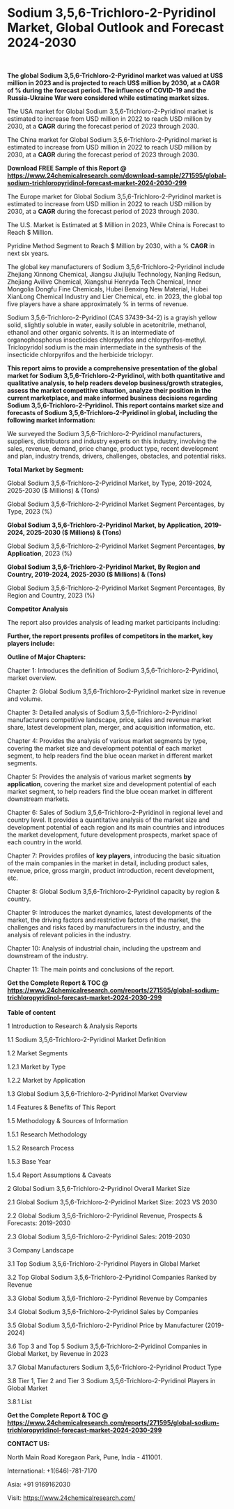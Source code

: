 <h1>Sodium 3,5,6-Trichloro-2-Pyridinol Market, Global Outlook and Forecast 2024-2030</h1><br/><p><strong>The global Sodium 3,5,6-Trichloro-2-Pyridinol market was valued at US$ million in 2023 and is projected to reach US$ million by 2030, at a <strong>CAGR</strong> of % during the forecast period. The influence of COVID-19 and the Russia-Ukraine War were considered while estimating market sizes.</strong></p><p>The USA market for Global Sodium 3,5,6-Trichloro-2-Pyridinol market is estimated to increase from USD million in 2022 to reach USD million by 2030, at a <strong>CAGR</strong> during the forecast period of 2023 through 2030.</p><p>The China market for Global Sodium 3,5,6-Trichloro-2-Pyridinol market is estimated to increase from USD million in 2022 to reach USD million by 2030, at a <strong>CAGR</strong> during the forecast period of 2023 through 2030.</p><div><b>Download FREE Sample of this Report @ <a href="https://www.24chemicalresearch.com/download-sample/271595/global-sodium-trichloropyridinol-forecast-market-2024-2030-299">https://www.24chemicalresearch.com/download-sample/271595/global-sodium-trichloropyridinol-forecast-market-2024-2030-299</a></b></div><p>The Europe market for Global Sodium 3,5,6-Trichloro-2-Pyridinol market is estimated to increase from USD million in 2022 to reach USD million by 2030, at a <strong>CAGR</strong> during the forecast period of 2023 through 2030.</p><p>The U.S. Market is Estimated at $ Million in 2023, While China is Forecast to Reach $ Million.</p><p>Pyridine Method Segment to Reach $ Million by 2030, with a % <strong>CAGR</strong> in next six years.</p><p>The global key manufacturers of Sodium 3,5,6-Trichloro-2-Pyridinol include Zhejiang Xinnong Chemical, Jiangsu Jiujiujiu Technology, Nanjing Redsun, Zhejiang Avilive Chemical, Xiangshui Henryda Tech Chemical, Inner Mongolia Dongfu Fine Chemicals, Hubei Benxing New Material, Hubei XianLong Chemical Industry and Lier Chemical, etc. in 2023, the global top five players have a share approximately % in terms of revenue.</p><p>Sodium 3,5,6-Trichloro-2-Pyridinol (CAS 37439-34-2) is a grayish yellow solid, slightly soluble in water, easily soluble in acetonitrile, methanol, ethanol and other organic solvents. It is an intermediate of organophosphorus insecticides chlorpyrifos and chlorpyrifos-methyl. Triclopyridol sodium is the main intermediate in the synthesis of the insecticide chlorpyrifos and the herbicide triclopyr.</p><p><strong>This report aims to provide a comprehensive presentation of the global market for Sodium 3,5,6-Trichloro-2-Pyridinol, with both quantitative and qualitative analysis, to help readers develop business/growth strategies, assess the market competitive situation, analyze their position in the current marketplace, and</strong> <strong>make informed business decisions regarding Sodium 3,5,6-Trichloro-2-Pyridinol. This report contains market size and forecasts of Sodium 3,5,6-Trichloro-2-Pyridinol in global, including the following market information:</strong></p><p>We surveyed the Sodium 3,5,6-Trichloro-2-Pyridinol manufacturers, suppliers, distributors and industry experts on this industry, involving the sales, revenue, demand, price change, product type, recent development and plan, industry trends, drivers, challenges, obstacles, and potential risks.</p><p><strong>Total Market by Segment:</strong></p><p>Global Sodium 3,5,6-Trichloro-2-Pyridinol Market, by Type, 2019-2024, 2025-2030 ($ Millions) & (Tons)</p><p>Global Sodium 3,5,6-Trichloro-2-Pyridinol Market Segment Percentages, by Type, 2023 (%)</p><p><strong>Global Sodium 3,5,6-Trichloro-2-Pyridinol Market, <strong>by Application</strong>, 2019-2024, 2025-2030 ($ Millions) & (Tons)</strong></p><p>Global Sodium 3,5,6-Trichloro-2-Pyridinol Market Segment Percentages, <strong>by Application</strong>, 2023 (%)</p><p><strong>Global Sodium 3,5,6-Trichloro-2-Pyridinol Market, By Region and Country, 2019-2024, 2025-2030 ($ Millions) & (Tons)</strong></p><p>Global Sodium 3,5,6-Trichloro-2-Pyridinol Market Segment Percentages, By Region and Country, 2023 (%)</p><p><strong>Competitor Analysis</strong></p><p>The report also provides analysis of leading market participants including:</p><p><strong>Further, the report presents profiles of competitors in the market, <strong>key players</strong> include:</strong></p><p><strong>Outline of Major Chapters:</strong></p><p>Chapter 1: Introduces the definition of Sodium 3,5,6-Trichloro-2-Pyridinol, market overview.</p><p>Chapter 2: Global Sodium 3,5,6-Trichloro-2-Pyridinol market size in revenue and volume.</p><p>Chapter 3: Detailed analysis of Sodium 3,5,6-Trichloro-2-Pyridinol manufacturers competitive landscape, price, sales and revenue market share, latest development plan, merger, and acquisition information, etc.</p><p>Chapter 4: Provides the analysis of various market segments by type, covering the market size and development potential of each market segment, to help readers find the blue ocean market in different market segments.</p><p>Chapter 5: Provides the analysis of various market segments <strong>by application</strong>, covering the market size and development potential of each market segment, to help readers find the blue ocean market in different downstream markets.</p><p>Chapter 6: Sales of Sodium 3,5,6-Trichloro-2-Pyridinol in regional level and country level. It provides a quantitative analysis of the market size and development potential of each region and its main countries and introduces the market development, future development prospects, market space of each country in the world.</p><p>Chapter 7: Provides profiles of <strong>key players</strong>, introducing the basic situation of the main companies in the market in detail, including product sales, revenue, price, gross margin, product introduction, recent development, etc.</p><p>Chapter 8: Global Sodium 3,5,6-Trichloro-2-Pyridinol capacity by region & country.</p><p>Chapter 9: Introduces the market dynamics, latest developments of the market, the driving factors and restrictive factors of the market, the challenges and risks faced by manufacturers in the industry, and the analysis of relevant policies in the industry.</p><p>Chapter 10: Analysis of industrial chain, including the upstream and downstream of the industry.</p><p>Chapter 11: The main points and conclusions of the report.</p><div><b>Get the Complete Report & TOC @ <a href="https://www.24chemicalresearch.com/reports/271595/global-sodium-trichloropyridinol-forecast-market-2024-2030-299">https://www.24chemicalresearch.com/reports/271595/global-sodium-trichloropyridinol-forecast-market-2024-2030-299</a></b></div><br><b>Table of content</b><p>1 Introduction to Research & Analysis Reports<br />
 
  1.1 Sodium 3,5,6-Trichloro-2-Pyridinol Market Definition<br />
 
  1.2 Market Segments<br />
 
  1.2.1 Market by Type<br />
 
  1.2.2 Market by Application<br />
 
  1.3 Global Sodium 3,5,6-Trichloro-2-Pyridinol Market Overview<br />
 
  1.4 Features & Benefits of This Report<br />
 
  1.5 Methodology & Sources of Information<br />
 
  1.5.1 Research Methodology<br />
 
  1.5.2 Research Process<br />
 
  1.5.3 Base Year<br />
 
  1.5.4 Report Assumptions & Caveats<br />
 
 2 Global Sodium 3,5,6-Trichloro-2-Pyridinol Overall Market Size<br />
 
  2.1 Global Sodium 3,5,6-Trichloro-2-Pyridinol Market Size: 2023 VS 2030<br />
 
  2.2 Global Sodium 3,5,6-Trichloro-2-Pyridinol Revenue, Prospects & Forecasts: 2019-2030<br />
 
  2.3 Global Sodium 3,5,6-Trichloro-2-Pyridinol Sales: 2019-2030<br />
 
 3 Company Landscape<br />
 
  3.1 Top Sodium 3,5,6-Trichloro-2-Pyridinol Players in Global Market<br />
 
  3.2 Top Global Sodium 3,5,6-Trichloro-2-Pyridinol Companies Ranked by Revenue<br />
 
  3.3 Global Sodium 3,5,6-Trichloro-2-Pyridinol Revenue by Companies<br />
 
  3.4 Global Sodium 3,5,6-Trichloro-2-Pyridinol Sales by Companies<br />
 
  3.5 Global Sodium 3,5,6-Trichloro-2-Pyridinol Price by Manufacturer (2019-2024)<br />
 
  3.6 Top 3 and Top 5 Sodium 3,5,6-Trichloro-2-Pyridinol Companies in Global Market, by Revenue in 2023<br />
 
  3.7 Global Manufacturers Sodium 3,5,6-Trichloro-2-Pyridinol Product Type<br />
 
  3.8 Tier 1, Tier 2 and Tier 3 Sodium 3,5,6-Trichloro-2-Pyridinol Players in Global Market<br />
 
  3.8.1 List<br><div><b>Get the Complete Report & TOC @ <a href="https://www.24chemicalresearch.com/reports/271595/global-sodium-trichloropyridinol-forecast-market-2024-2030-299">https://www.24chemicalresearch.com/reports/271595/global-sodium-trichloropyridinol-forecast-market-2024-2030-299</a></b></div></p>
 
 <b>CONTACT US:</b><br>
 
 North Main Road Koregaon Park, Pune, India - 411001.<br/>
 
 International: +1(646)-781-7170<br/>
 
 Asia: +91 9169162030<br/>
 
 Visit: <a href="https://www.24chemicalresearch.com/">https://www.24chemicalresearch.com/</a>
 
 <br>